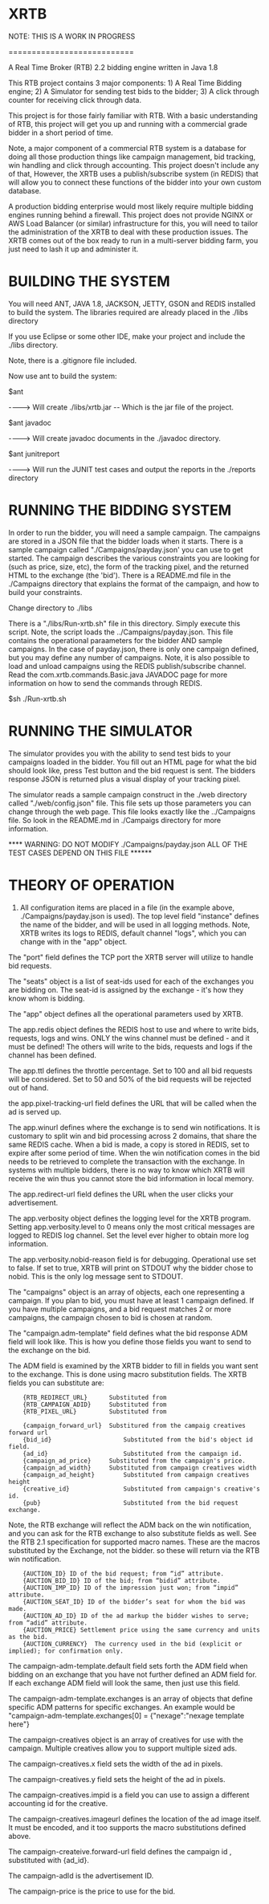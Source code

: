 XRTB
=====================

NOTE: THIS IS A WORK IN PROGRESS

===========================

A Real Time Broker (RTB) 2.2 bidding engine written in Java 1.8

This RTB project contains 3 major components: 1) A Real Time Bidding engine; 2) A Simulator for sending
test bids to the bidder; 3) A click through counter for receiving click through data.

This project is for those fairly familiar with RTB. With a basic understanding of RTB, this project will get you
up and running with a commercial grade bidder in a short period of time.

Note, a major component of a commercial RTB system is a database for doing all those production things like campaign management, bid tracking, win handling and click through accounting. This project doesn't include any of that, However, the XRTB uses a publish/subscribe system (in REDIS) that will allow you to connect these functions of the bidder into your own custom database.

A production bidding enterprise would most likely require multiple bidding engines running behind a firewall. This project
does not provide NGINX or AWS Load Balancer (or similar) infrastructure for this, you will need to tailor the 
administration of the XRTB to deal with these production issues. The XRTB comes out of the box ready to run in
a multi-server bidding farm, you just need to lash it up and administer it.


BUILDING THE SYSTEM
=======================

You will need ANT, JAVA 1.8, JACKSON, JETTY, GSON and REDIS installed to build the system. The libraries required are already placed in the ./libs directory

If you use Eclipse or some other IDE, make your project and include the ./libs directory.

Note, there is a .gitignore file included.

Now use ant to build the system:

$ant

----> Will create ./libs/xrtb.jar    -- Which is the jar file of the project.

$ant javadoc

----> Will create javadoc documents in the ./javadoc directory.

$ant junitreport

----> Will run the JUNIT test cases and output the reports in the ./reports directory


RUNNING THE BIDDING SYSTEM
===========================

In order to run the bidder, you will need a sample campaign. The campaigns are stored in a JSON file that the bidder loads when it starts. There is a sample campaign called "./Campaigns/payday.json' you can use to get started. The campaign describes
the various constraints you are looking for (such as price, size, etc), the form of the tracking pixel, and the returned HTML
to the exchange (the 'bid'). There is a README.md file in the ./Campaigns directory that explains the format of the campaign, and how to build your constraints.

Change directory to ./libs

There is a  "./libs/Run-xrtb.sh" file in this directory. Simply execute this script. Note, the script loads the 
../Campaigns/payday.json. This file contains the operational paraameters for the bidder AND sample campaigns. In the case
of payday.json, there is only one campaign defined, but you may define any number of campaigns. Note, it is also possible to load and unload campaigns using the REDIS publish/subscribe channel. Read the com.xrtb.commands.Basic.java JAVADOC page for more information on how to send the commands through REDIS.

$sh ./Run-xrtb.sh

RUNNING THE SIMULATOR
============================

The simulator provides you with the ability to send test bids to your campaigns loaded in the bidder. You fill out an HTML
page for what the bid should look like, press Test button and the bid request is sent. The bidders response JSON is
returned plus a visual display of your tracking pixel.

The simulator reads a sample campaign construct in the ./web directory called "./web/config.json" file. This file sets up those parameters you can change through the web page. This file looks exactly like the ../Campaigns file. So look in the
README.md in ./Campaigs directory for more information.

**** WARNING: DO NOT MODIFY ./Campaigns/payday.json ALL OF THE TEST CASES DEPEND ON THIS FILE ******

THEORY OF OPERATION
============================

1. All configuration items are placed in a file (in the example above, ./Campaigns/payday.json is used).
The top level field "instance" defines the name of the bidder, and will be used in all logging methods. Note,
XRTB writes its logs to REDIS, default channel "logs", which you can change with in the "app" object.

The "port" field defines the TCP port the XRTB server will utilize to handle bid requests.

The "seats" object is a list of seat-ids used for each of the exchanges you are bidding on. The seat-id is assigned
by the exchange - it's how they know whom is bidding.

The "app" object defines all the operational parameters used by XRTB.

The app.redis object defines the REDIS host to use and where to write bids, requests, logs and wins. ONLY the wins channel must be defined - and it must be defined! The others will write to the bids, requests and logs if the channel
has been defined.

The app.ttl defines the throttle percentage. Set to 100 and all bid requests will be considered. Set to 50 and 50% 
of the bid requests will be rejected out of hand.

the app.pixel-tracking-url field defines the URL that will be called when the ad is served up.

The app.winurl defines where the exchange is to send win notifications. It is customary to split win and bid processing across 2 domains, that share the same REDIS cache. When a bid is made, a copy is stored in REDIS, set to expire after
some period of time. When the win notification comes in the bid needs to be retrieved to complete the transaction 
with the exchange. In systems with multiple bidders, there is no way to know which XRTB will receive the win thus
you cannot store the bid information in local memory.

The app.redirect-url field defines the URL when the user clicks your advertisement.

The app.verbosity object defines the logging level for the XRTB program. Setting app.verbosity.level to 0 means only
the most critical messages are logged to REDIS log channel. Set the level ever higher to obtain more log information.

The app.verbosity.nobid-reason field is for debugging. Operational use set to false. If set to true, XRTB will print on STDOUT why the bidder chose to nobid. This is the only log message sent to STDOUT.

The "campaigns" object is an array of objects, each one representing a campaign. If you plan to bid, you must have at
least 1 campaign defined. If you have multiple campaigns, and a bid request matches 2 or more campaigns, the campaign
chosen to bid is chosen at random.

The "campaign.adm-template" field defines what the bid response ADM field will look like. This is how you define those
fields you want to send to the exchange on the bid.

The ADM field is examined by the XRTB bidder to fill in fields you want sent to the exchange. This is done using
macro substitution fields. The XRTB fields you can substitute are:
	
		{RTB_REDIRECT_URL}		Substituted from
		{RTB_CAMPAIGN_ADID}		Substituted from
		{RTB_PIXEL_URL}			Substituted from
	
		{campaign_forward_url} 	Substitured from the campaig creatives forward url
		{bid_id}					Substituted from the bid's object id field.
		{ad_id}						Substituted from the campaign id.
		{campaign_ad_price}		Substituted from the campaign's price.
		{campaign_ad_width}		Substituted from campaign creatives width
		{campaign_ad_height}		Substituted from campaign creatives height
		{creative_id}				Substituted from campaign's creative's id.
		{pub}						Substituted from the bid request exchange.
		
Note, the RTB exchange will reflect the ADM back on the win notification, and you can ask for the RTB exchange
to also substitute fields as well. See the RTB 2.1 specification for supported macro names. These are the macros
substituted by the Exchange, not the bidder. so these will return via the RTB win notification.

		{AUCTION_ID} ID of the bid request; from “id” attribute.
		{AUCTION_BID_ID} ID of the bid; from “bidid” attribute.
		{AUCTION_IMP_ID} ID of the impression just won; from “impid” attribute.
		{AUCTION_SEAT_ID} ID of the bidder’s seat for whom the bid was made.
		{AUCTION_AD_ID} ID of the ad markup the bidder wishes to serve; from “adid” attribute.
		{AUCTION_PRICE} Settlement price using the same currency and units as the bid.
		{AUCTION_CURRENCY}  The currency used in the bid (explicit or implied); for confirmation only.

The campaign-adm-template.default field sets forth the ADM field when bidding on an exchange that you have not further
defined an ADM field for. If each exchange ADM field will look the same, then just use this field.

The campaign-adm-template.exchanges is an array of objects that define specific ADM patterns for specific exchanges.
An example would be "campaign-adm-template.exchanges[0] = {"nexage":"nexage template here"}

The campaign-creatives object is an array of creatives for use with the campaign. Multiple creatives allow you to
support multiple sized ads.

The campaign-creatives.x field sets the width of the ad in pixels.

The campaign-creatives.y field sets the height of the ad in pixels.

The campaign-creatives.impid is a field you can use to assign a different accounting id for the creative.

The campaign-creatives.imageurl defines the location of the ad image itself. It must be encoded, and it too supports
the macro substitutions defined above.

The campaign-createive.forward-url field defines the campaign id , substituted with {ad_id}.

The campaign-adId is the advertisement ID.

The campaign-price is the price to use for the bid.
                

